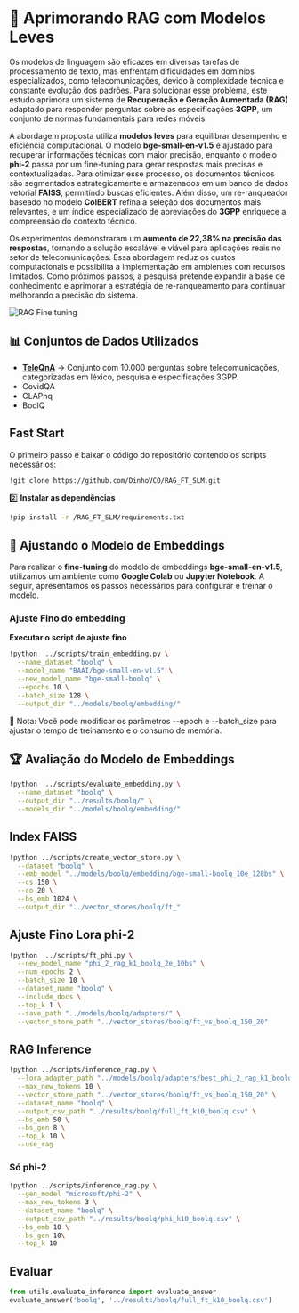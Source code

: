 # 📡 Aprimorando RAG com Modelos Leves  

Os modelos de linguagem são eficazes em diversas tarefas de processamento de texto, mas enfrentam dificuldades em domínios especializados, como telecomunicações, devido à complexidade técnica e constante evolução dos padrões. Para solucionar esse problema, este estudo aprimora um sistema de **Recuperação e Geração Aumentada (RAG)** adaptado para responder perguntas sobre as especificações **3GPP**, um conjunto de normas fundamentais para redes móveis.  

A abordagem proposta utiliza **modelos leves** para equilibrar desempenho e eficiência computacional. O modelo **bge-small-en-v1.5** é ajustado para recuperar informações técnicas com maior precisão, enquanto o modelo **phi-2** passa por um fine-tuning para gerar respostas mais precisas e contextualizadas. Para otimizar esse processo, os documentos técnicos são segmentados estrategicamente e armazenados em um banco de dados vetorial **FAISS**, permitindo buscas eficientes. Além disso, um re-ranqueador baseado no modelo **ColBERT** refina a seleção dos documentos mais relevantes, e um índice especializado de abreviações do **3GPP** enriquece a compreensão do contexto técnico.  

Os experimentos demonstraram um **aumento de 22,38% na precisão das respostas**, tornando a solução escalável e viável para aplicações reais no setor de telecomunicações. Essa abordagem reduz os custos computacionais e possibilita a implementação em ambientes com recursos limitados. Como próximos passos, a pesquisa pretende expandir a base de conhecimento e aprimorar a estratégia de re-ranqueamento para continuar melhorando a precisão do sistema.  


![RAG Fine tuning](./paper/RAG_3gpp_FT.drawio.png)


## 📊 Conjuntos de Dados Utilizados  

- **[TeleQnA](https://huggingface.co/datasets/dinho1597/3GPP-QA-MultipleChoice)** → Conjunto com 10.000 perguntas sobre telecomunicações, categorizadas em léxico, pesquisa e especificações 3GPP.  
- CovidQA
- CLAPnq
- BoolQ

## Fast Start

O primeiro passo é baixar o código do repositório contendo os scripts necessários:  
```bash
!git clone https://github.com/DinhoVCO/RAG_FT_SLM.git
```
2️⃣ **Instalar as dependências**
```bash
!pip install -r /RAG_FT_SLM/requirements.txt 
```

## 🎯 Ajustando o Modelo de Embeddings  

Para realizar o **fine-tuning** do modelo de embeddings **bge-small-en-v1.5**, utilizamos um ambiente como **Google Colab** ou **Jupyter Notebook**. A seguir, apresentamos os passos necessários para configurar e treinar o modelo.  

###  Ajuste Fino do embedding

**Executar o script de ajuste fino**
```bash
!python  ../scripts/train_embedding.py \
  --name_dataset "boolq" \
  --model_name "BAAI/bge-small-en-v1.5" \
  --new_model_name "bge-small-boolq" \
  --epochs 10 \
  --batch_size 128 \
  --output_dir "../models/boolq/embedding/"
```
📌 Nota: Você pode modificar os parâmetros --epoch e --batch_size para ajustar o tempo de treinamento e o consumo de memória.

## 🏆 Avaliação do Modelo de Embeddings  

```bash
!python  ../scripts/evaluate_embedding.py \
  --name_dataset "boolq" \
  --output_dir "../results/boolq/" \
  --models_dir "../models/boolq/embedding/"
```

## Index FAISS 
```bash
!python ../scripts/create_vector_store.py \
  --dataset "boolq" \
  --emb_model "../models/boolq/embedding/bge-small-boolq_10e_128bs" \
  --cs 150 \
  --co 20 \
  --bs_emb 1024 \
  --output_dir "../vector_stores/boolq/ft_"
```

## Ajuste Fino Lora phi-2
```bash
!python  ../scripts/ft_phi.py \
  --new_model_name "phi_2_rag_k1_boolq_2e_10bs" \
  --num_epochs 2 \
  --batch_size 10 \
  --dataset_name "boolq" \
  --include_docs \
  --top_k 1 \
  --save_path "../models/boolq/adapters/" \
  --vector_store_path "../vector_stores/boolq/ft_vs_boolq_150_20"
```

## RAG Inference 

```bash
!python ../scripts/inference_rag.py \
  --lora_adapter_path "../models/boolq/adapters/best_phi_2_rag_k1_boolq_2e_10bs" \
  --max_new_tokens 10 \
  --vector_store_path "../vector_stores/boolq/ft_vs_boolq_150_20" \
  --dataset_name "boolq" \
  --output_csv_path "../results/boolq/full_ft_k10_boolq.csv" \
  --bs_emb 50 \
  --bs_gen 8 \
  --top_k 10 \
  --use_rag
```
### Só phi-2

```bash
!python ../scripts/inference_rag.py \
  --gen_model "microsoft/phi-2" \
  --max_new_tokens 3 \
  --dataset_name "boolq" \
  --output_csv_path "../results/boolq/phi_k10_boolq.csv" \
  --bs_emb 10 \
  --bs_gen 10\
  --top_k 10
```

## Evaluar

```python
from utils.evaluate_inference import evaluate_answer
evaluate_answer('boolq', '../results/boolq/full_ft_k10_boolq.csv')
```

